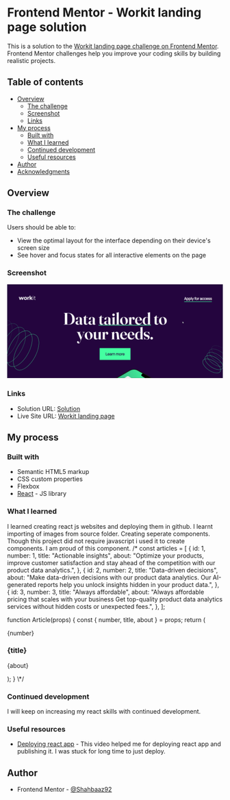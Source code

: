 # Frontend Mentor - Workit landing page solution

This is a solution to the [Workit landing page challenge on Frontend Mentor](https://www.frontendmentor.io/challenges/workit-landing-page-2fYnyle5lu). Frontend Mentor challenges help you improve your coding skills by building realistic projects.

## Table of contents

- [Overview](#overview)
  - [The challenge](#the-challenge)
  - [Screenshot](#screenshot)
  - [Links](#links)
- [My process](#my-process)
  - [Built with](#built-with)
  - [What I learned](#what-i-learned)
  - [Continued development](#continued-development)
  - [Useful resources](#useful-resources)
- [Author](#author)
- [Acknowledgments](#acknowledgments)

## Overview

### The challenge

Users should be able to:

- View the optimal layout for the interface depending on their device's screen size
- See hover and focus states for all interactive elements on the page

### Screenshot

![](./work-it.png)

### Links

- Solution URL: [Solution](https://github.com/Shahbaaz92/Workit-landing-pages)
- Live Site URL: [Workit landing page](https://shahbaaz92.github.io/Workit-landing-pages/)

## My process

### Built with

- Semantic HTML5 markup
- CSS custom properties
- Flexbox
- [React](https://reactjs.org/) - JS library

### What I learned

I learned creating react js websites and deploying them in github.
I learnt importing of images from source folder.
Creating seperate components.
Though this project did not require javascript i used it to create components.
I am proud of this component.
/\*
const articles = [
{
id: 1,
number: 1,
title: "Actionable insights",
about:
"Optimize your products, improve customer satisfaction and stay ahead of the competition with our product data analytics.",
},
{
id: 2,
number: 2,
title: "Data-driven decisions",
about:
"Make data-driven decisions with our product data analytics. Our AI-generated reports help you unlock insights hidden in your product data.",
},
{
id: 3,
number: 3,
title: "Always affordable",
about:
"Always affordable pricing that scales with your business Get top-quality product data analytics services without hidden costs or unexpected fees.",
},
];

function Article(props) {
const { number, title, about } = props;
return (

<article className="article">
<div className="serial">{number}</div>
<div>
<h3 className="pro-title">{title}</h3>
<p className="about">{about}</p>
</div>
</article>
);
}
\*/

### Continued development

I will keep on increasing my react skills with continued development.

### Useful resources

- [Deploying react app](https://www.youtube.com/watch?v=Q9n2mLqXFpU&t=523s) - This video helped me for deploying react app and publishing it. I was stuck for long time to just deploy.

## Author

- Frontend Mentor - [@Shahbaaz92](https://www.frontendmentor.io/profile/Shahbaaz92)
